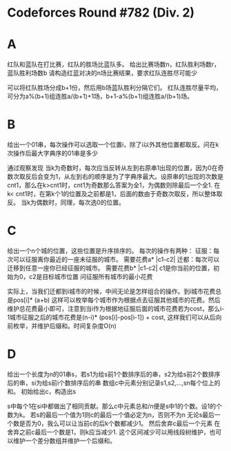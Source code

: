 # Codeforces Round #782 (Div. 2)
# A
红队和蓝队在打比赛，红队的胜场比蓝队多。
给出比赛场数n，红队胜利场数r，蓝队胜利场数b
请构造红蓝对决的n场比赛结果，要求红队连胜尽可能少

可以将红队胜场分成b+1份，然后用b场蓝队胜利分隔它们。
红队连胜尽量平均，可分为a%(b+1)组连胜a/(b+1)+1场，b+1-a%(b+1)组连胜a/(b+1)场。

# B
给出一个01串，每次操作可以选取一个位置i，除了i以外其他位置都取反。问在k次操作后最大字典序的01串是多少

通过观察发现
当k为奇数时，每次应当反转从左到右原串1出现的位置，因为0在奇数次取反后会变为1，从左到右的顺序是为了字典序最大。设原串的1出现的次数是cnt1，那么在k>cnt1时，cnt1为奇数那么答案为全1，为偶数则除最后一个全1. 在k< cnt1时，在第k个1的位置及之前都是1，后面的数由于奇数次取反，所以整体取反。
当k为偶数时，同理，每次选0的位置。 

# C
给出一个n个城的位置，这些位置是升序排序的。 每次的操作有两种：
征服：每次可以征服离你最近的一座未征服的城市。 需要花费a* |c1-c2|
迁都：每次可以迁移到任意一座你已经征服的城市。 需要花费b* |c1-c2|
c1是你当前的位置，初始为0，c2是目标城市位置
问征服所有城市的最小花费

实际上，当我们迁都到i城市的时候，中间无论是怎样组合的操作。到i城市花费总是pos[i]* (a+b)
这样可以枚举每个城市作为根据点去征服其他城市的花费。然后维护总花费最小即可，注意到当i作为根据地征服后面的城市花费若为cost，那么i-1城市征服之后的城市花费是(n-i)* (pos[i]-pos[i-1]) + cost, 这样我们可以从后向前枚举，并维护后缀和。时间复杂度O(n)

# D
给出一个长度为n的01串s，若s1为给s前1个数排序后的串，s2为给s前2个数排序后的串，si为给s前i个数排序后的串
数组c中元素分别记录s1,s2,...,sn每个位上的和。
初始给出c，构造出s

s中每个1在si中都做出了相同贡献。那么c中元素总和/n便是s中1的个数。设1的个数为k。
若s的最后一个值为1则c的最后一个值必定为n，否则不为n
无论s最后一个数是否为0，我么可以让当前c的后k个数都减少1。 然后舍弃c最后一个元素
在舍弃之前c最后一个数是1，则k应当减少1.
这个区间减少可以用线段树维护，也可以维护一个差分数组并维护一个后缀和。